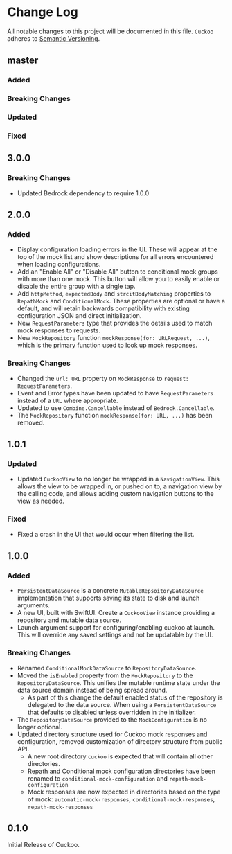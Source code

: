 # Change Log

All notable changes to this project will be documented in this file.
`Cuckoo` adheres to [Semantic Versioning](https://semver.org/).

## master

### Added

### Breaking Changes

### Updated

### Fixed

## 3.0.0

### Breaking Changes
- Updated Bedrock dependency to require 1.0.0

## 2.0.0

### Added
- Display configuration loading errors in the UI. These will appear at the top of the mock list and show descriptions for all errors encountered when loading configurations.
- Add an "Enable All" or "Disable All" button to conditional mock groups with more than one mock. This button will allow you to easily enable or disable the entire group with a single tap.
- Add `httpMethod`, `expectedBody` and `strcitBodyMatching` properties to `RepathMock` and `ConditionalMock`. These properties are optional or have a default, and will retain backwards compatibility with existing configuration JSON and direct initialization.
- New `RequestParameters` type that provides the details used to match mock responses to requests.
- New `MockRepository` function `mockResponse(for: URLRequest, ...)`, which is the primary function used to look up mock responses.

### Breaking Changes
- Changed the `url: URL` property on `MockResponse` to `request: RequestParameters`.
- Event and Error types have been updated to have `RequestParameters` instead of a `URL` where appropriate.
- Updated to use `Combine.Cancellable` instead of `Bedrock.Cancellable`.
- The `MockRepository` function `mockResponse(for: URL, ...)` has been removed.

## 1.0.1

### Updated
- Updated `CuckooView` to no longer be wrapped in a `NavigationView`. This allows the view to be wrapped in, or pushed on to, a navigation view by the calling code, and allows adding custom navigation buttons to the view as needed.

### Fixed
- Fixed a crash in the UI that would occur when filtering the list.

## 1.0.0

### Added
- `PersistentDataSource` is a concrete `MutableRepsoitoryDataSource` implementation that supports saving its state to disk and launch arguments.
- A new UI, built with SwiftUI. Create a `CuckooView` instance providing a repository and mutable data source.
- Launch argument support for configuring/enabling cuckoo at launch. This will override any saved settings and not be updatable by the UI.

### Breaking Changes
- Renamed `ConditionalMockDataSource` to `RepositoryDataSource`.
- Moved the `isEnabled` property from the `MockRepository` to the `RepositoryDataSource`. This unifies the mutable runtime state under the data source domain instead of being spread around.
    - As part of this change the default enabled status of the repository is delegated to the data source. When using a `PersistentDataSource` that defaults to disabled unless overridden in the initializer.
- The `RepositoryDataSource` provided to the `MockConfiguration` is no longer optional.
- Updated directory structure used for Cuckoo mock responses and configuration, removed customization of directory structure from public API.
    - A new root directory `cuckoo` is expected that will contain all other directories.
    - Repath and Conditional mock configuration directories have been renamed to `conditional-mock-configuration` and `repath-mock-configuration`
    - Mock responses are now expected in directories based on the type of mock: `automatic-mock-responses`, `conditional-mock-responses`, `repath-mock-responses`

## 0.1.0
Initial Release of Cuckoo.
